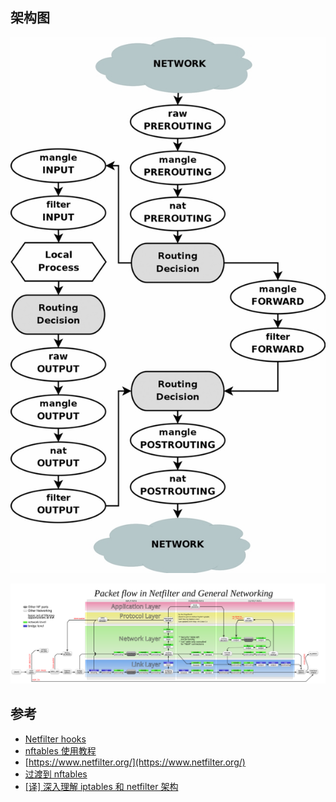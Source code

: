 ## 架构图

![](/static/images/2303/p004.jpeg)

![](/static/images/2203/p018.svg)

## 参考

- [Netfilter hooks](https://wiki.nftables.org/wiki-nftables/index.php/Netfilter_hooks)
- [nftables 使用教程](https://fuckcloudnative.io/posts/using-nftables/)
- [https://www.netfilter.org/](https://www.netfilter.org/)
- [过渡到 nftables](https://zhuanlan.zhihu.com/p/88981486)
- [[译] 深入理解 iptables 和 netfilter 架构](https://arthurchiao.art/blog/deep-dive-into-iptables-and-netfilter-arch-zh/)
